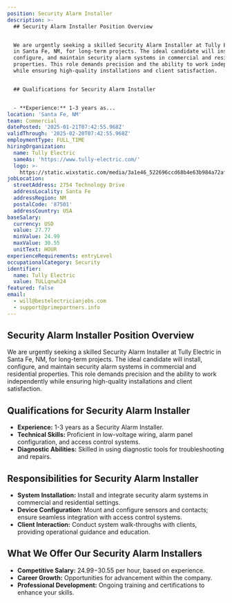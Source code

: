 ```yaml
---
position: Security Alarm Installer
description: >-
  ## Security Alarm Installer Position Overview


  We are urgently seeking a skilled Security Alarm Installer at Tully Electric
  in Santa Fe, NM, for long-term projects. The ideal candidate will install,
  configure, and maintain security alarm systems in commercial and residential
  properties. This role demands precision and the ability to work independently
  while ensuring high-quality installations and client satisfaction.


  ## Qualifications for Security Alarm Installer


  - **Experience:** 1-3 years as...
location: 'Santa Fe, NM'
team: Commercial
datePosted: '2025-01-21T07:42:55.968Z'
validThrough: '2025-02-20T07:42:55.968Z'
employmentType: FULL_TIME
hiringOrganization:
  name: Tully Electric
  sameAs: 'https://www.tully-electric.com/'
  logo: >-
    https://static.wixstatic.com/media/3a1e46_522696ccd68b4e63b984a72af3fe2da3~mv2.jpg/v1/fill/w_310,h_118,al_c,q_80,usm_0.66_1.00_0.01,enc_avif,quality_auto/tully_logo_name_(640x245).jpg
jobLocation:
  streetAddress: 2754 Technology Drive
  addressLocality: Santa Fe
  addressRegion: NM
  postalCode: '87501'
  addressCountry: USA
baseSalary:
  currency: USD
  value: 27.77
  minValue: 24.99
  maxValue: 30.55
  unitText: HOUR
experienceRequirements: entryLevel
occupationalCategory: Security
identifier:
  name: Tully Electric
  value: TULLqnwh24
featured: false
email:
  - will@bestelectricianjobs.com
  - support@primepartners.info
---
```




## Security Alarm Installer Position Overview

We are urgently seeking a skilled Security Alarm Installer at Tully Electric in Santa Fe, NM, for long-term projects. The ideal candidate will install, configure, and maintain security alarm systems in commercial and residential properties. This role demands precision and the ability to work independently while ensuring high-quality installations and client satisfaction.

## Qualifications for Security Alarm Installer

- **Experience:** 1-3 years as a Security Alarm Installer.
- **Technical Skills:** Proficient in low-voltage wiring, alarm panel configuration, and access control systems.
- **Diagnostic Abilities:** Skilled in using diagnostic tools for troubleshooting and repairs.

## Responsibilities for Security Alarm Installer

- **System Installation:** Install and integrate security alarm systems in commercial and residential settings.
- **Device Configuration:** Mount and configure sensors and contacts; ensure seamless integration with access control systems.
- **Client Interaction:** Conduct system walk-throughs with clients, providing operational guidance and education.

## What We Offer Our Security Alarm Installers

- **Competitive Salary:** $24.99-$30.55 per hour, based on experience.
- **Career Growth:** Opportunities for advancement within the company.
- **Professional Development:** Ongoing training and certifications to enhance your skills.